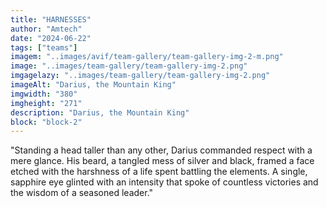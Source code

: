 ```yaml
---
title: "HARNESSES"
author: "Amtech"
date: "2024-06-22"
tags: ["teams"]
imagem: "..images/avif/team-gallery/team-gallery-img-2-m.png"
image: "..images/team-gallery/team-gallery-img-2.png"
imgagelazy: "..images/team-gallery/team-gallery-img-2.png"
imageAlt: "Darius, the Mountain King"
imgwidth: "380"
imgheight: "271"
description: "Darius, the Mountain King"
block: "block-2"
---
```


"Standing a head taller than any other, Darius commanded respect with a mere glance. His beard, a tangled mess of silver and black, framed a face etched with the harshness of a life spent battling the elements. A single, sapphire eye glinted with an intensity that spoke of countless victories and the wisdom of a seasoned leader."
